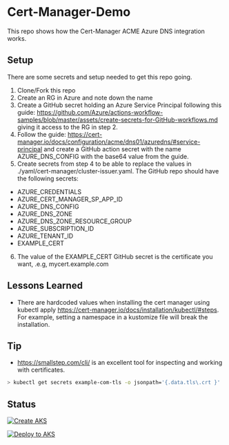 # Cert-Manager-Demo

This repo shows how the Cert-Manager ACME Azure DNS integration works.

## Setup

There are some secrets and setup needed to get this repo going.

1. Clone/Fork this repo
2. Create an RG in Azure and note down the name
3. Create a GitHub secret holding an Azure Service Principal following this guide: <https://github.com/Azure/actions-workflow-samples/blob/master/assets/create-secrets-for-GitHub-workflows.md> giving it access to the RG in step 2.
4. Follow the guide: <https://cert-manager.io/docs/configuration/acme/dns01/azuredns/#service-principal> and create a GitHub action secret with the name AZURE_DNS_CONFIG with the base64 value from the guide.
5. Create secrets from step 4 to be able to replace the values in ./yaml/cert-manager/cluster-issuer.yaml. The GitHub repo should have the following secrets:

- AZURE_CREDENTIALS
- AZURE_CERT_MANAGER_SP_APP_ID
- AZURE_DNS_CONFIG
- AZURE_DNS_ZONE
- AZURE_DNS_ZONE_RESOURCE_GROUP
- AZURE_SUBSCRIPTION_ID
- AZURE_TENANT_ID
- EXAMPLE_CERT

6. The value of the EXAMPLE_CERT GitHub secret is the certificate you want, .e.g, mycert.example.com

## Lessons Learned

- There are hardcoded values when installing the cert manager using kubectl apply <https://cert-manager.io/docs/installation/kubectl/#steps>. For example, setting a namespace in a kustomize file will break the installation.

## Tip

- <https://smallstep.com/cli/> is an excellent tool for inspecting and working with certificates.

```bash
> kubectl get secrets example-com-tls -o jsonpath='{.data.tls\.crt }' | step base64 -d | step certificate inspect
```

## Status

[![Create AKS](https://github.com/fredrkl/cert-manager-k8s-setup/actions/workflows/createaks.yml/badge.svg)](https://github.com/fredrkl/cert-manager-k8s-setup/actions/workflows/createaks.yml)

[![Deploy to AKS](https://github.com/fredrkl/cert-manager-k8s-setup/actions/workflows/deploy-to-aks.yml/badge.svg)](https://github.com/fredrkl/cert-manager-k8s-setup/actions/workflows/deploy-to-aks.yml)

